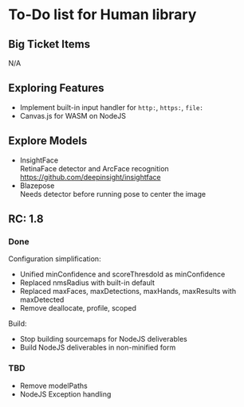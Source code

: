 # To-Do list for Human library

## Big Ticket Items

N/A

## Exploring Features

- Implement built-in input handler for `http:`, `https:`, `file:`
- Canvas.js for WASM on NodeJS

## Explore Models

- InsightFace  
  RetinaFace detector and ArcFace recognition  
  <https://github.com/deepinsight/insightface>  
- Blazepose  
  Needs detector before running pose to center the image

## RC: 1.8

### Done

Configuration simplification:

- Unified minConfidence and scoreThresdold as minConfidence
- Replaced nmsRadius with built-in default
- Replaced maxFaces, maxDetections, maxHands, maxResults with maxDetected
- Remove deallocate, profile, scoped

Build:

- Stop building sourcemaps for NodeJS deliverables
- Build NodeJS deliverables in non-minified form

### TBD

- Remove modelPaths
- NodeJS Exception handling
